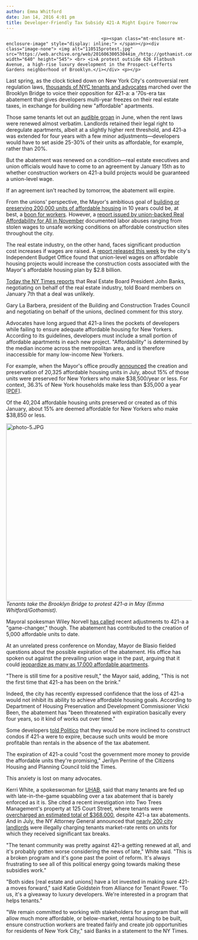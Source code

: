 ```yaml
---
author: Emma Whitford
date: Jan 14, 2016 4:01 pm
title: Developer-Friendly Tax Subsidy 421-A Might Expire Tomorrow
---
```


	
										<p><span class="mt-enclosure mt-enclosure-image" style="display: inline;"> </span></p><div class="image-none"> <img alt="110515protest.jpg" src="https://web.archive.org/web/20160630053044im_/http://gothamist.com/attachments/nyc_ewhitford/110515protest.jpg" width="640" height="545"> <br> <i>A protest outside 626 Flatbush Avenue, a high-rise luxury development in the Prospect-Lefferts Gardens neighborhood of Brooklyn.</i></div> <p></p>

<p>Last spring, as the clock ticked down on New York City&apos;s controversial rent regulation laws, <a href="https://web.archive.org/web/20160630053044/http://gothamist.com/2015/05/15/rent_too_high_march.php">thousands of NYC tenants and advocates</a> marched over the Brooklyn Bridge to voice their opposition for 421-a: a &apos;70s-era tax abatement that gives developers multi-year freezes on their real estate taxes, in exchange for building new &quot;affordable&quot; apartments. </p>

<p>Those same tenants let out an <a href="https://web.archive.org/web/20160630053044/http://gothamist.com/2015/06/23/cuomo_rent_albany_samo.php">audible groan</a> in June, when the rent laws were renewed almost verbatim. Landlords retained their legal right to deregulate apartments, albeit at a slightly higher rent threshold, and 421-a was extended for four years with a few minor adjustments&#x2014;developers would have to set aside 25-30% of their units as affordable, for example, rather than 20%. </p>

<p>But the abatement was renewed on a condition&#x2014;real estate executives and union officials would have to come to an agreement by January 15th as to whether construction workers on 421-a build projects would be guaranteed a union-level wage. </p>

<p>If an agreement isn&apos;t reached by tomorrow, the abatement will expire.</p>

<p>From the unions&apos; perspective, the Mayor&apos;s ambitious goal of <a href="https://web.archive.org/web/20160630053044/http://gothamist.com/2014/05/07/de_blasios_housing_plan.php">building or preserving 200,000 units of affordable housing</a> in 10 years could be, at best, a <a href="https://web.archive.org/web/20160630053044/http://www.capitalnewyork.com/article/city-hall/2015/10/8579439/housing-program-sees-huge-spike-construction">boon for workers</a>. However, a <a href="https://web.archive.org/web/20160630053044/http://gothamist.com/2015/11/05/affordable_housing_unions.php">report issued by union-backed Real Affordability for All in November</a> documented labor abuses ranging from stolen wages to unsafe working conditions on affordable construction sites throughout the city. </p>

<p>The real estate industry, on the other hand, faces significant production cost increases if wages are raised. A <a href="https://web.archive.org/web/20160630053044/http://www.ibo.nyc.ny.us/iboreports/assessing-the-costs-the-impact-of-prevailing-wage-requirements-on-affordable-housing-construction-in-new-york-city-january-2015.pdf">report released this week</a> by the city&apos;s Independent Budget Office found that union-level wages on affordable housing projects would increase the construction costs associated with the Mayor&apos;s affordable housing plan by $2.8 billion.</p>

<p><a href="https://web.archive.org/web/20160630053044/http://www.nytimes.com/2016/01/14/nyregion/death-of-tax-break-program-could-hamper-mayor-de-blasios-housing-push.html?smid=tw-nytmetro&amp;smtyp=cur">Today the NY Times reports</a> that Real Estate Board President John Banks, negotiating on behalf of the real estate industry, told Board members on January 7th that a deal was unlikely. </p>

<p>Gary La Barbera, president of the Building and Construction Trades Council and negotiating on behalf of the unions, declined comment for this story. </p>

<p>Advocates have long argued that 421-a lines the pockets of developers while failing to ensure adequate affordable housing for New Yorkers. According to its guidelines, developers must include a small portion of affordable apartments in each new project. &quot;Affordability&quot; is determined by the median income across the metropolitan area, and is therefore inaccessible for many low-income New Yorkers. </p>

<p>For example, when the Mayor&apos;s office proudly <a href="https://web.archive.org/web/20160630053044/http://gothamist.com/2015/07/13/affordable_housing_trickle.php">announced</a> the creation and preservation of 20,325 affordable housing units in July, about 15% of those units were preserved for New Yorkers who make $38,500/year or less. For context, 36.3% of New York households make less than $35,000 a year [<a href="https://web.archive.org/web/20160630053044/http://www.nyc.gov/html/dcp/pdf/census/boro_econ_2013_acs.pdf">PDF</a>]. </p>

<p>Of the 40,204 affordable housing units preserved or created as of this January, about 15% are deemed affordable for New Yorkers who make $38,850 or less. </p>

<p><span class="mt-enclosure mt-enclosure-image" style="display: inline;"> </span></p><div class="image-none"> <img alt="photo-5.JPG" src="https://web.archive.org/web/20160630053044im_/http://gothamist.com/attachments/nyc_ewhitford/photo-5.JPG" width="640" height="480"> <br> <i> Tenants take the Brooklyn Bridge to protest 421-a in May (Emma Whitford/Gothamist). </i></div> <p></p>

<p>Mayoral spokesman Wiley Norvell <a href="https://web.archive.org/web/20160630053044/http://gothamist.com/2015/06/26/nyc_rent_cuomo_albany_fubar.php">has called</a> recent adjustments to 421-a a &quot;game-changer,&quot; though. The abatement has contributed to the creation of 5,000 affordable units to date. </p>

<p>At an unrelated press conference on Monday, Mayor de Blasio fielded questions about the possible expiration of the abatement. His office has spoken out against the prevailing union wage in the past, arguing that it could <a href="https://web.archive.org/web/20160630053044/http://observer.com/2015/06/deputy-mayor-prevailing-wages-would-cost-city-17000-affordable-apartments/">jeopardize as many as 17,000 affordable apartments</a>. </p>

<p>&quot;There is still time for a positive result,&quot; the Mayor said, adding, &quot;This is not the first time that 421-a has been on the brink.&quot; </p>

<p>Indeed, the city has recently expressed confidence that the loss of 421-a would not inhibit its ability to achieve affordable housing goals. According to Department of Housing Preservation and Development Commissioner Vicki Been, the abatement has &quot;been threatened with expiration basically every four years, so it kind of works out over time.&quot; </p>

<p>Some developers <a href="https://web.archive.org/web/20160630053044/http://www.capitalnewyork.com/article/city-hall/2016/01/8587850/421-tax-break-negotiations-are-falling-apart-sources-say">told Politico</a> that they would be more inclined to construct condos if 421-a were to expire, because such units would be more profitable than rentals in the absence of the tax abatement. </p>

<p>The expiration of 421-a could &quot;cost the government more money to provide the affordable units they&apos;re promising,&quot; Jerilyn Perrine of the Citizens Housing and Planning Council told the Times. </p>

<p>This anxiety is lost on many advocates. </p>

<p>Kerri White, a spokeswoman for <a href="https://web.archive.org/web/20160630053044/http://www.uhab.org/">UHAB,</a> said that many tenants are fed up with late-in-the-game squabbling over a tax abatement that is barely enforced as it is. She cited a recent investigation into Two Trees Management&apos;s property at 125 Court Street, where tenants were <a href="https://web.archive.org/web/20160630053044/http://gothamist.com/2015/12/04/two_trees_brooklyn_rent.php">overcharged an estimated total of $368,000</a>, despite 421-a tax abatements. And in July, the NY Attorney General announced that <a href="https://web.archive.org/web/20160630053044/http://gothamist.com/2015/08/27/wait_landlords_did_what_now.php">nearly 200 city landlords</a> were illegally charging tenants market-rate rents on units for which they received significant tax breaks. </p>

<p>&quot;The tenant community was pretty against 421-a getting renewed at all, and it&apos;s probably gotten worse considering the news of late,&quot; White said. &quot;This is a broken program and it&apos;s gone past the point of reform. It&apos;s always frustrating to see all of this political energy going towards making these subsidies work.&quot; </p>

<p>&quot;Both sides [real estate and unions] have a lot invested in making sure 421-a moves forward,&quot; said Katie Goldstein from Alliance for Tenant Power. &quot;To us, it&apos;s a giveaway to luxury developers. We&apos;re interested in a program that helps tenants.&quot; </p>

<p>&quot;We remain committed to working with stakeholders for a program that will allow much more affordable, or below-market, rental housing to be built, ensure construction workers are treated fairly and create job opportunities for residents of New York City,&quot; said Banks in a statement to the NY Times. </p>					
										
									
				